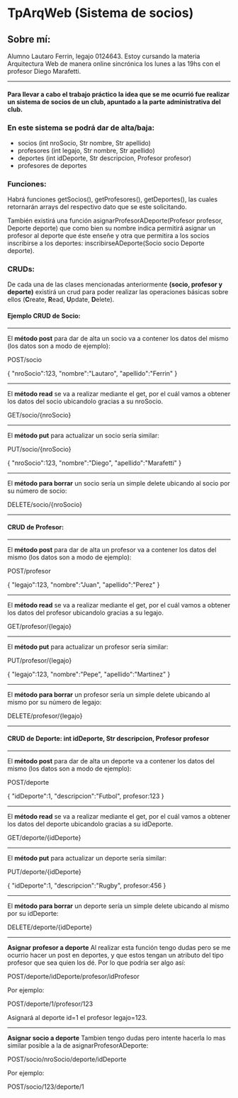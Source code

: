 # TpArqWeb (Sistema de socios)

## Sobre mí:
Alumno Lautaro Ferrin, legajo 0124643. Estoy cursando la materia Arquitectura Web de manera online sincrónica los lunes a las 19hs con el profesor Diego Marafetti.

---

#### Para llevar a cabo el trabajo práctico la idea que se me ocurrió fue realizar un sistema de socios de un club, apuntado a la parte administrativa del club.

### En este sistema se podrá dar de alta/baja: 

- socios (int nroSocio, Str nombre, Str apellido)
- profesores (int legajo, Str nombre, Str apellido)
- deportes (int idDeporte, Str descripcion, Profesor profesor)
- profesores de deportes

### Funciones:

Habrá funciones getSocios(), getProfesores(), getDeportes(), las cuales retornarán arrays del respectivo dato que se este solicitando.

También existirá una función asignarProfesorADeporte(Profesor profesor, Deporte deporte) que como bien su nombre indica permitirá asignar un profesor al deporte que éste enseñe y otra que permitira a los socios inscribirse a los deportes: inscribirseADeporte(Socio socio Deporte deporte).

### CRUDs:

De cada una de las clases mencionadas anteriormente **(socio, profesor y deporte)** existirá un crud para poder realizar las operaciones básicas sobre ellos (**C**reate, **R**ead, **U**pdate, **D**elete).

#### Ejemplo CRUD de Socio:

---

El **método post** para dar de alta un socio va a contener los datos del mismo (los datos son a modo de ejemplo):

POST/socio

{
  "nroSocio":123,
  "nombre":"Lautaro",
  "apellido":"Ferrin"
}

---

El **método read** se va a realizar mediante el get, por el cuál vamos a obtener los datos del socio ubicandolo gracias a su nroSocio.

GET/socio/{nroSocio}

---

El **método put** para actualizar un socio sería similar:

PUT/socio/{nroSocio}

{
  "nroSocio":123,
  "nombre":"Diego",
  "apellido":"Marafetti"
}

---

El **método para borrar** un socio sería un simple delete ubicando al socio por su número de socio:

DELETE/socio/{nroSocio}

---

#### CRUD de Profesor:

---

El **método post** para dar de alta un profesor va a contener los datos del mismo (los datos son a modo de ejemplo):

POST/profesor

{
  "legajo":123,
  "nombre":"Juan",
  "apellido":"Perez"
}

---

El **método read** se va a realizar mediante el get, por el cuál vamos a obtener los datos del profesor ubicandolo gracias a su legajo.

GET/profesor/{legajo}

---

El **método put** para actualizar un profesor sería similar:

PUT/profesor/{legajo}

{
  "legajo":123,
  "nombre":"Pepe",
  "apellido":"Martinez"
}

---

El **método para borrar** un profesor sería un simple delete ubicando al mismo por su número de legajo:

DELETE/profesor/{legajo}

---

#### CRUD de Deporte: int idDeporte, Str descripcion, Profesor profesor

---

El **método post** para dar de alta un deporte va a contener los datos del mismo (los datos son a modo de ejemplo):

POST/deporte

{
  "idDeporte":1,
  "descripcion":"Futbol",
  profesor:123
}

---

El **método read** se va a realizar mediante el get, por el cuál vamos a obtener los datos del deporte ubicandolo gracias a su idDeporte.

GET/deporte/{idDeporte}

---

El **método put** para actualizar un deporte sería similar:

PUT/deporte/{idDeporte}

{
  "idDeporte":1,
  "descripcion":"Rugby",
  profesor:456
}

---

El **método para borrar** un deporte sería un simple delete ubicando al mismo por su idDeporte:

DELETE/deporte/{idDeporte}

---

**Asignar profesor a deporte**
Al realizar esta función tengo dudas pero se me ocurrio hacer un post en deportes, y que estos tengan un atributo del tipo profesor que sea quien los dé. Por lo que podría ser algo así:

POST/deporte/idDeporte/profesor/idProfesor

Por ejemplo:

POST/deporte/1/profesor/123

Asignará al deporte id=1 el profesor legajo=123.

---

**Asignar socio a deporte**
Tambien tengo dudas pero intente hacerla lo mas similar posible a la de asignarProfesorADeporte:

POST/socio/nroSocio/deporte/idDeporte

Por ejemplo:

POST/socio/123/deporte/1
